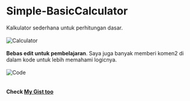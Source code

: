 # Simple-BasicCalculator
Kalkulator sederhana untuk perhitungan dasar.
<br>
<br>
![Calculator](https://c1.staticflickr.com/2/1910/45115547942_262bfecb5d.jpg)
<br>
<br>
**Bebas edit untuk pembelajaran**. Saya juga banyak memberi komen2 di dalam kode untuk lebih memahami logicnya.
<br>
<br>
![Code](https://c1.staticflickr.com/2/1909/30227618137_d5f3a76f46_b.jpg)<br>
<br>
<br>
**Check [My Gist too](https://gist.github.com/fafanfi)**
